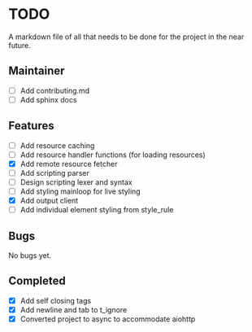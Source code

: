# TODO
A markdown file of all that needs to be done for the project in the near future.

## Maintainer
- [ ] Add contributing.md
- [ ] Add sphinx docs

## Features
- [ ] Add resource caching
- [ ] Add resource handler functions (for loading resources)
- [X] Add remote resource fetcher
- [ ] Add scripting parser
- [ ] Design scripting lexer and syntax
- [ ] Add styling mainloop for live styling
- [X] Add output client
- [ ] Add individual element styling from style_rule

## Bugs
No bugs yet.


## Completed
- [X] Add self closing tags
- [X] Add newline and tab to t_ignore
- [X] Converted project to async to accommodate aiohttp
